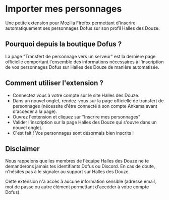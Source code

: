 # Importer mes personnages

Une petite extension pour Mozilla Firefox permettant d'inscrire automatiquement ses personnages Dofus sur son profil Halles des Douze.

## Pourquoi depuis la boutique Dofus ?

La page "Transfert de personnage vers un serveur" est la dernière page officielle comportant l'ensemble des informations nécessaires à l'inscription de vos personnages Dofus sur Halles des Douze de manière automatisée.

## Comment utiliser l'extension ?

- Connectez vous à votre compte sur le site Halles des Douze.
- Dans un nouvel onglet, rendez-vous sur la page officielle de transfert de personnages (nécessite d'être connecté à son compte Ankama avant d'accéder à la page).
- Ouvrez l'extension et cliquez sur "Inscrire mes personnages"
- Valider l'inscription sur la page Halles des Douze qui s'ouvre dans un nouvel onglet.
- C'est fait ! Vos personnages sont désormais bien inscrits !

## Disclaimer

Nous rappelons que les membres de l'équipe Halles des Douze ne te demanderons jamais tes identifiants Dofus ou Discord. En cas de doute, n'hésites pas à le signaler au support sur Halles des Douze.

Cette extension n'a accès à aucune information sensible (adresse email, mot de passe ou autre élément permettant d'accéder à votre compte Dofus).